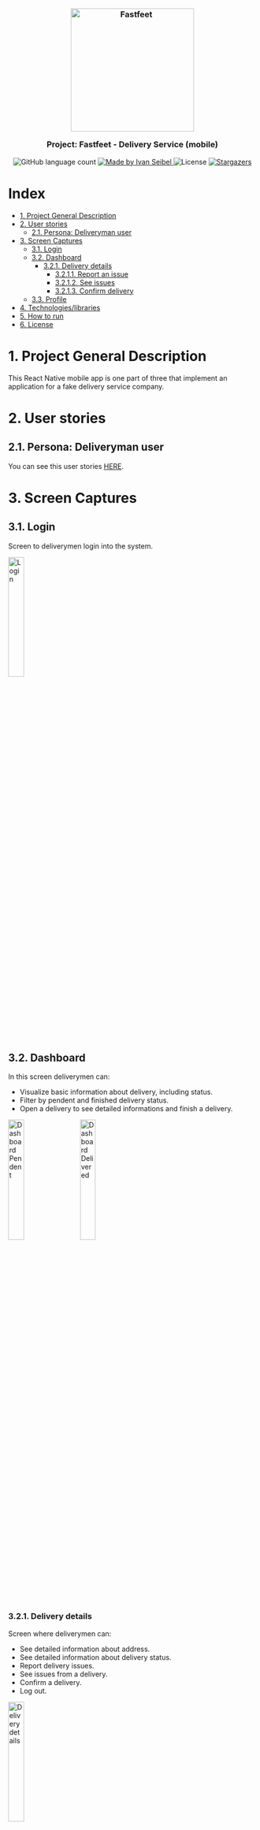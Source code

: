 <h3 align="center">
  <img width="250px" src="./src/assets/logo.png" alt="Fastfeet">
  <p>Project: Fastfeet - Delivery Service (mobile)</p>
</h3>

<p align="center">
  <img alt="GitHub language count" src="https://img.shields.io/github/languages/count/ivanseibel/fastfeet">

  <a href="https://github.com/ivanseibel">
    <img alt="Made by Ivan Seibel" src="https://img.shields.io/badge/Made%20by-Ivan%20Seibel-blue">
  </a>

  <img alt="License" src="https://img.shields.io/github/license/ivanseibel/fastfeet?color=blue">

  <a href="https://github.com/ivanseibel/fastfeet/stargazers">
    <img alt="Stargazers" src="https://img.shields.io/github/stars/ivanseibel/fastfeet">
  </a>
</p>

# Index

- [1. Project General Description](#1-project-general-description)
- [2. User stories](#2-user-stories)
  - [2.1. Persona: Deliveryman user](#21-persona-deliveryman-user)
- [3. Screen Captures](#3-screen-captures)
  - [3.1. Login](#31-login)
  - [3.2. Dashboard](#32-dashboard)
    - [3.2.1. Delivery details](#321-delivery-details)
      - [3.2.1.1. Report an issue](#3211-report-an-issue)
      - [3.2.1.2. See issues](#3212-see-issues)
      - [3.2.1.3. Confirm delivery](#3213-confirm-delivery)
  - [3.3. Profile](#33-profile)
- [4. Technologies/libraries](#4-technologieslibraries)
- [5. How to run](#5-how-to-run)
- [6. License](#6-license)


# 1. Project General Description

This React Native mobile app is one part of three that implement an application for a fake delivery service company.

# 2. User stories

## 2.1. Persona: Deliveryman user

You can see this user stories [HERE](https://github.com/ivanseibel/fastfeet/tree/master/backend#22-persona-deliveryman-user).

# 3. Screen Captures

## 3.1. Login

Screen to deliverymen login into the system.

<p>
  <img src=".github/assets/screen-login.png" alt="Login" width="25%">
</p>

## 3.2. Dashboard

In this screen deliverymen can:

- Visualize basic information about delivery, including status.
- Filter by pendent and finished delivery status.
- Open a delivery to see detailed informations and finish a delivery.

<p>
  <img src=".github/assets/screen-dashboard.png" alt="Dashboard Pendent" width="25%">
  &nbsp;&nbsp;&nbsp;
  <img src=".github/assets/screen-dashboard-01.png" alt="Dashboard Delivered" width="25%">
</p>

### 3.2.1. Delivery details

Screen where deliverymen can:
- See detailed information about address.
- See detailed information about delivery status.
- Report delivery issues.
- See issues from a delivery.
- Confirm a delivery.
- Log out.

<p>
  <img src=".github/assets/screen-delivery-details.png" alt="Delivery details" width="25%">
</p>

#### 3.2.1.1. Report an issue

In this screen deliveryman can report a delivery issue.

<p>
  <img src=".github/assets/screen-report-issue.png" alt="Report an issue" width="25%">
</p>

#### 3.2.1.2. See issues

In this screen deliveryman can see a delivery issues list.

<p>
  <img src=".github/assets/screen-see-issues.png" alt="See delivery issues list" width="25%">
</p>

#### 3.2.1.3. Confirm delivery

In this screen deliveryman can capture the recipient signature with camera and confirm/end the delivery.

<p>
  <img src=".github/assets/screen-confirm-delivery.png" alt="Confirm delivery" width="25%">
</p>

## 3.3. Profile

In this screen deliverymen can:

- See his personal informations.
- Log out.

<p>
  <img src=".github/assets/screen-profile.png" alt="Profile" width="25%">
</p>

# 4. Technologies/libraries

- @react-native-community/async-storage: Asynchronous, persistent, key-value storage - system for React Native.
- @react-native-community/masked-view: React Native MaskedView component for iOS.
- @react-navigation/bottom-tabs: Bottom tab navigator following iOS design guidelines.
- @react-navigation/native: React Native support for React Navigation.
- @react-navigation/stack: Provides a way for your app to transition between screens where each new screen is placed on top of a stack.
- axios: Promise based HTTP client for the browser and node.js.
- date-fns: Modern JavaScript date utility library.
- immer: Create your next immutable state by mutating the current one.
- prop-types: Runtime type checking for React props and similar objects.
- react: React is a JavaScript library for building user interfaces.
- react-native: Create native apps for Android and iOS using React.
- react-native-camera: A Camera component for React Native. Also reads barcodes.
- react-native-elements: React Native Elements & UI Toolkit.
- react-native-gesture-handler: Experimental implementation of a new declarative API for gesture handling in react-native.
- react-native-reanimated: Alternative and enhanced implementation of React Native's Animated API.
- react-native-safe-area-context: A more flexible `<SafeAreaView>`
- react-native-screens: First incomplete navigation solution for your react-native app.
- react-native-vector-icons: Customizable Icons for React Native with support for NavBar/TabBar/ToolbarAndroid, image source and full styling.
- react-redux: Official React bindings for Redux.
- reactotron-react-native: A development tool to explore, inspect, and diagnose your React Native apps.
- reactotron-redux: A Reactotron plugin for Redux.
- reactotron-redux-saga: A Reactotron plugin for Redux Saga.
- redux: Predictable state container for JavaScript apps.
- redux-persist: Persist and rehydrate redux stores.
- redux-saga: Saga middleware for Redux to handle Side Effects.
- styled-components: Visual primitives for the component age. Use the best bits of ES6 and CSS to style your apps without stress.
- @babel/core: Babel compiler core.
- @babel/runtime: Babel's modular runtime helpers.
- @react-native-community/eslint-config: ESLint config for React Native.
- babel-eslint: Custom parser for ESLint.
- babel-jest: Jest plugin to use babel for transformation.
- babel-plugin-root-import: Babel Plugin to enable relative root-import.
- eslint: An AST-based pattern checker for JavaScript.
- eslint-config-airbnb: Airbnb's ESLint config, following our styleguide.
- eslint-config-prettier: Turns off all rules that are unnecessary or might conflict with Prettier.
- eslint-import-resolver-babel-plugin-root-import: Fork of eslint-import-resolver-babel-root-import that works.
- eslint-plugin-import: Import with sanity.
- eslint-plugin-jsx-a11y: Static AST checker for accessibility rules on JSX elements.
- eslint-plugin-prettier: Runs prettier as an eslint rule.
- eslint-plugin-react: React specific linting rules for ESLint.
- eslint-plugin-react-hooks: ESLint rules for React Hooks.
- jest: Delightful JavaScript Testing.
- metro-react-native-babel-preset: Babel preset for React Native applications.
- prettier: Prettier is an opinionated code formatter.
- react-test-renderer: React package for snapshot testing.

# 5. How to run

Clone this repository:

```bash
$ git clone https://github.com/ivanseibel/fastfeet
```

Get inside the new created folder "fastfeet/mobile"

```bash
$ cd fastfeet/mobile
```

Configure axios baseURL at ./src/services/api.js. To avoid network issues, I recommend use real local network address in API and mobile app.

```javascript
import axios from 'axios';

const api = axios.create({
  baseURL: 'http://192.168.1.104:3333',
});

export default api;
```

Install all components:

```bash
$ yarn
```

Run the metro bundler:

```bash
$ yarn start
```

Upload app to emulator/device:

```bash
$ yarn android
```

**ABOUT Reactotron**

If you want to debug this app using Reactotron, will be necessary to update file `src/config/ReactotronConfir.js` to set the real ip address of your computer where Reactotron is running.

**ABOUT iOS**

This app is probably 100% iOS compatible, but it cannot be tested. I recommend run the app using Android emulator or physical devices.

**IMPORTANT**

Axios baseURL must be equal to APP_URL const from back-end .env file, or front-end will not show avatars correctly.

You can see the instructions to get up the API [HERE](https://github.com/ivanseibel/fastfeet/tree/master/backend#6-how-to-run).

# 6. License

This project is under MIT license.

